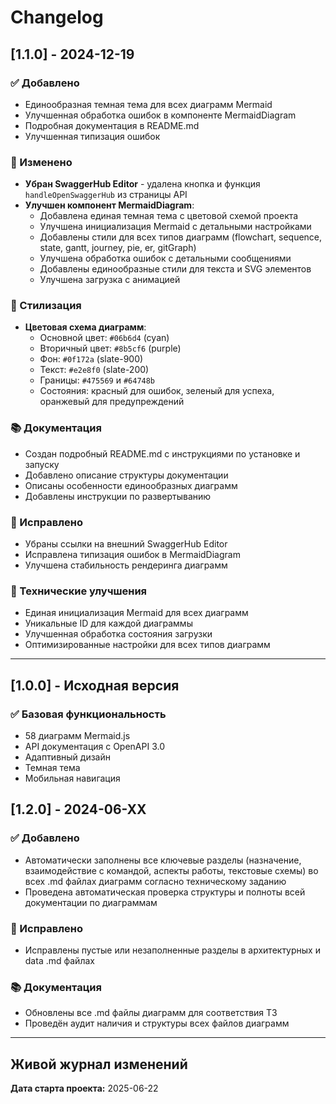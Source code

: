 # Changelog

## [1.1.0] - 2024-12-19

### ✅ Добавлено
- Единообразная темная тема для всех диаграмм Mermaid
- Улучшенная обработка ошибок в компоненте MermaidDiagram
- Подробная документация в README.md
- Улучшенная типизация ошибок

### 🔧 Изменено
- **Убран SwaggerHub Editor** - удалена кнопка и функция `handleOpenSwaggerHub` из страницы API
- **Улучшен компонент MermaidDiagram**:
  - Добавлена единая темная тема с цветовой схемой проекта
  - Улучшена инициализация Mermaid с детальными настройками
  - Добавлены стили для всех типов диаграмм (flowchart, sequence, state, gantt, journey, pie, er, gitGraph)
  - Улучшена обработка ошибок с детальными сообщениями
  - Добавлены единообразные стили для текста и SVG элементов
  - Улучшена загрузка с анимацией

### 🎨 Стилизация
- **Цветовая схема диаграмм**:
  - Основной цвет: `#06b6d4` (cyan)
  - Вторичный цвет: `#8b5cf6` (purple)
  - Фон: `#0f172a` (slate-900)
  - Текст: `#e2e8f0` (slate-200)
  - Границы: `#475569` и `#64748b`
  - Состояния: красный для ошибок, зеленый для успеха, оранжевый для предупреждений

### 📚 Документация
- Создан подробный README.md с инструкциями по установке и запуску
- Добавлено описание структуры документации
- Описаны особенности единообразных диаграмм
- Добавлены инструкции по развертыванию

### 🐛 Исправлено
- Убраны ссылки на внешний SwaggerHub Editor
- Исправлена типизация ошибок в MermaidDiagram
- Улучшена стабильность рендеринга диаграмм

### 🔄 Технические улучшения
- Единая инициализация Mermaid для всех диаграмм
- Уникальные ID для каждой диаграммы
- Улучшенная обработка состояния загрузки
- Оптимизированные настройки для всех типов диаграмм

---

## [1.0.0] - Исходная версия

### ✅ Базовая функциональность
- 58 диаграмм Mermaid.js
- API документация с OpenAPI 3.0
- Адаптивный дизайн
- Темная тема
- Мобильная навигация

## [1.2.0] - 2024-06-XX

### ✅ Добавлено
- Автоматически заполнены все ключевые разделы (назначение, взаимодействие с командой, аспекты работы, текстовые схемы) во всех .md файлах диаграмм согласно техническому заданию
- Проведена автоматическая проверка структуры и полноты всей документации по диаграммам

### 🐛 Исправлено
- Исправлены пустые или незаполненные разделы в архитектурных и data .md файлах

### 📚 Документация
- Обновлены все .md файлы диаграмм для соответствия ТЗ
- Проведён аудит наличия и структуры всех файлов диаграмм 

---

## Живой журнал изменений
**Дата старта проекта:** 2025-06-22

<!-- LIVE_LOG_START -->
<!-- LIVE_LOG_END --> 
